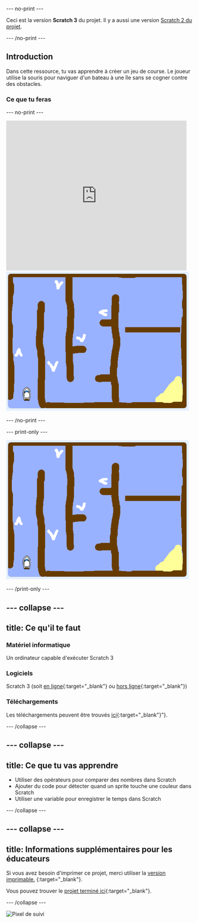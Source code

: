 \--- no-print \---

Ceci est la version **Scratch 3** du projet. Il y a aussi une version [Scratch 2 du projet](https://projects.raspberrypi.org/en/projects/boat-race-scratch2).

\--- /no-print \---

## Introduction

Dans cette ressource, tu vas apprendre à créer un jeu de course. Le joueur utilise la souris pour naviguer d'un bateau à une île sans se cogner contre des obstacles.

### Ce que tu feras

\--- no-print \---

<div class="scratch-preview">
  <iframe allowtransparency="true" width="485" height="402" src="https://scratch.mit.edu/projects/embed/276662533/?autostart=false" frameborder="0" scrolling="no"></iframe>
  <img src="images/boat_race_demo.png">
</div>

\--- /no-print \---

\--- print-only \---

![démo de course en bateau](images/boat_race_demo.png)

\--- /print-only \---

## \--- collapse \---

## title: Ce qu'il te faut

### Matériel informatique

Un ordinateur capable d'exécuter Scratch 3

### Logiciels

Scratch 3 (soit [en ligne](https://rpf.io/scratchon){:target="_blank"} ou [hors ligne](https://rpf.io/scratchoff){:target="_blank"})

### Téléchargements

Les téléchargements peuvent être trouvés [ici](http://rpf.io/p/en/boat-race-go){:target="_blank"}"}.

\--- /collapse \---

## \--- collapse \---

## title: Ce que tu vas apprendre

- Utiliser des opérateurs pour comparer des nombres dans Scratch
- Ajouter du code pour détecter quand un sprite touche une couleur dans Scratch
- Utiliser une variable pour enregistrer le temps dans Scratch

\--- /collapse \---

## \--- collapse \---

## title: Informations supplémentaires pour les éducateurs

Si vous avez besoin d'imprimer ce projet, merci utiliser la [version imprimable.](https://projects.raspberrypi.org/en/projects/boat-race/print) {:target="_blank"}.

Vous pouvez trouver le [projet terminé ici](http://rpf.io/p/en/boat-race-get){:target="_blank"}.

\--- /collapse \---

![Pixel de suivi](https://code.org/api/hour/begin_codeclub_boatrace.png)